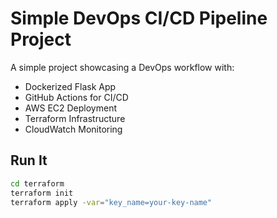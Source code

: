 # Simple DevOps CI/CD Pipeline Project

A simple project showcasing a DevOps workflow with:

- Dockerized Flask App
- GitHub Actions for CI/CD
- AWS EC2 Deployment
- Terraform Infrastructure
- CloudWatch Monitoring

## Run It

```bash
cd terraform
terraform init
terraform apply -var="key_name=your-key-name"
